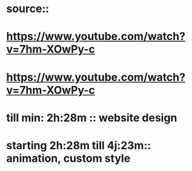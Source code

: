 
# source::
# https://www.youtube.com/watch?v=7hm-XOwPy-c
# https://www.youtube.com/watch?v=7hm-XOwPy-c
# till min: 2h:28m :: website design
# starting 2h:28m till 4j:23m:: animation, custom style 

